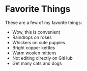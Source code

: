 # Favorite Things

These are a few of my favorite things:

- Wow, this is convenient
- Raindrops on roses
- Whiskers on cute puppies
- Bright copper kettles
- Warm woolen mittens
- Not editing directly on GitHub
- Get many cats and dogs

